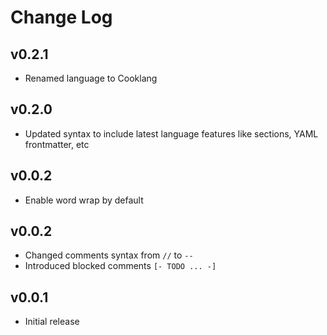 # Change Log

## v0.2.1
- Renamed language to Cooklang

## v0.2.0
- Updated syntax to include latest language features like sections, YAML frontmatter, etc

## v0.0.2
- Enable word wrap by default

## v0.0.2
- Changed comments syntax from `//` to `--`
- Introduced blocked comments `[- TODO ... -]`

## v0.0.1
- Initial release
